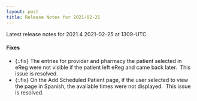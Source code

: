 ```yaml
---
layout: post
title: Release Notes for 2021-02-25
---
```


Latest release notes for 2021.4 2021-02-25 at 1309-UTC.


<div class='fixes' markdown='1'>

#### Fixes

- {:.fix} The entries for provider and pharmacy the patient selected in eReg were not visible if the patient left eReg and came back later.  This issue is resolved.
- {:.fix} On the Add Scheduled Patient page, if the user selected to view the page in Spanish, the available times were not displayed.  This issue is resolved.

</div>
